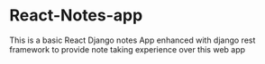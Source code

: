 # React-Notes-app
This is a basic React Django notes App enhanced with django rest framework to provide note taking experience over this web app 

